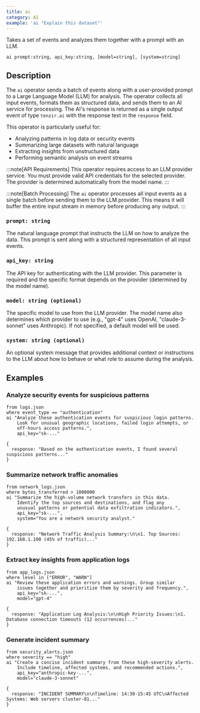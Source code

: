 ```yaml
---
title: ai
category: AI
example: 'ai "Explain this dataset"'
---
```


Takes a set of events and analyzes them together with a prompt with an LLM.

```tql
ai prompt:string, api_key:string, [model=string], [system=string]
```

## Description

The `ai` operator sends a batch of events along with a user-provided prompt to a
Large Language Model (LLM) for analysis. The operator collects all input events,
formats them as structured data, and sends them to an AI service for processing.
The AI's response is returned as a single output event of type `tenzir.ai` with
the response text in the `response` field.

This operator is particularly useful for:
- Analyzing patterns in log data or security events
- Summarizing large datasets with natural language
- Extracting insights from unstructured data
- Performing semantic analysis on event streams

:::note[API Requirements]
This operator requires access to an LLM provider service. You must provide valid
API credentials for the selected provider. The provider is determined automatically
from the model name.
:::

:::note[Batch Processing]
The `ai` operator processes all input events as a single batch before sending
them to the LLM provider. This means it will buffer the entire input stream in
memory before producing any output.
:::

### `prompt: string`

The natural language prompt that instructs the LLM on how to analyze the data.
This prompt is sent along with a structured representation of all input events.

### `api_key: string`

The API key for authenticating with the LLM provider. This parameter is required
and the specific format depends on the provider (determined by the model name).

### `model: string (optional)`

The specific model to use from the LLM provider. The model name also determines
which provider to use (e.g., "gpt-4" uses OpenAI, "claude-3-sonnet" uses Anthropic).
If not specified, a default model will be used.

### `system: string (optional)`

An optional system message that provides additional context or instructions to
the LLM about how to behave or what role to assume during the analysis.

## Examples

### Analyze security events for suspicious patterns

```tql
from logs.json
where event_type == "authentication"
ai "Analyze these authentication events for suspicious login patterns. 
    Look for unusual geographic locations, failed login attempts, or 
    off-hours access patterns.",
    api_key="sk-..."
```

```tql
{
  response: "Based on the authentication events, I found several suspicious patterns..."
}
```

### Summarize network traffic anomalies

```tql
from network_logs.json
where bytes_transferred > 1000000
ai "Summarize the high-volume network transfers in this data. 
    Identify the top sources and destinations, and flag any 
    unusual patterns or potential data exfiltration indicators.",
    api_key="sk-...",
    system="You are a network security analyst."
```

```tql
{
  response: "Network Traffic Analysis Summary:\n\n1. Top Sources: 192.168.1.100 (45% of traffic)..."
}
```

### Extract key insights from application logs

```tql
from app_logs.json
where level in ["ERROR", "WARN"]
ai "Review these application errors and warnings. Group similar 
    issues together and prioritize them by severity and frequency.",
    api_key="sk-...",
    model="gpt-4"
```

```tql
{
  response: "Application Log Analysis:\n\nHigh Priority Issues:\n1. Database connection timeouts (12 occurrences)..."
}
```

### Generate incident summary

```tql
from security_alerts.json
where severity == "high"
ai "Create a concise incident summary from these high-severity alerts. 
    Include timeline, affected systems, and recommended actions.",
    api_key="anthropic-key-...",
    model="claude-3-sonnet"
```

```tql
{
  response: "INCIDENT SUMMARY\n\nTimeline: 14:30-15:45 UTC\nAffected Systems: Web servers cluster-01..."
}
```
